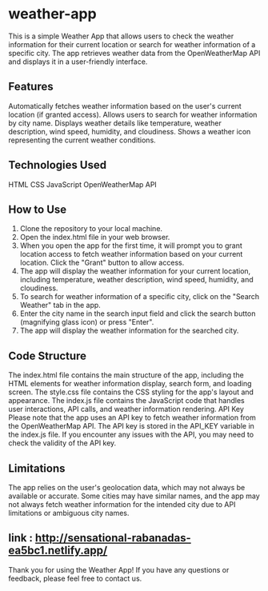 # weather-app
This is a simple Weather App that allows users to check the weather information for their current location or search for weather information of a specific city. The app retrieves weather data from the OpenWeatherMap API and displays it in a user-friendly interface.

## Features
Automatically fetches weather information based on the user's current location (if granted access).
Allows users to search for weather information by city name.
Displays weather details like temperature, weather description, wind speed, humidity, and cloudiness.
Shows a weather icon representing the current weather conditions.
## Technologies Used
HTML
CSS
JavaScript
OpenWeatherMap API
## How to Use
1) Clone the repository to your local machine.
2) Open the index.html file in your web browser.
3) When you open the app for the first time, it will prompt you to grant location access to fetch weather information based on your current location. Click the "Grant" button to allow access.
4) The app will display the weather information for your current location, including temperature, weather description, wind speed, humidity, and cloudiness.
5) To search for weather information of a specific city, click on the "Search Weather" tab in the app.
6) Enter the city name in the search input field and click the search button (magnifying glass icon) or press "Enter".
7) The app will display the weather information for the searched city.
## Code Structure
The index.html file contains the main structure of the app, including the HTML elements for weather information display, search form, and loading screen.
The style.css file contains the CSS styling for the app's layout and appearance.
The index.js file contains the JavaScript code that handles user interactions, API calls, and weather information rendering.
API Key
Please note that the app uses an API key to fetch weather information from the OpenWeatherMap API. The API key is stored in the API_KEY variable in the index.js file. If you encounter any issues with the API, you may need to check the validity of the API key.

## Limitations
The app relies on the user's geolocation data, which may not always be available or accurate.
Some cities may have similar names, and the app may not always fetch weather information for the intended city due to API limitations or ambiguous city names.

## link : http://sensational-rabanadas-ea5bc1.netlify.app/
Thank you for using the Weather App! If you have any questions or feedback, please feel free to contact us.
